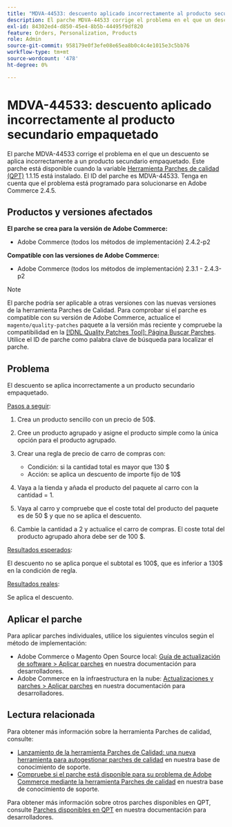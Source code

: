 ```yaml
---
title: "MDVA-44533: descuento aplicado incorrectamente al producto secundario empaquetado"
description: El parche MDVA-44533 corrige el problema en el que un descuento se aplica incorrectamente a un producto secundario empaquetado. Este parche está disponible cuando está instalada la [Quality Patches Tool (QPT)](/help/announcements/adobe-commerce-announcements/magento-quality-patches-released-new-tool-to-self-serve-quality-patches.md) 1.1.15. El ID del parche es MDVA-44533. Tenga en cuenta que el problema está programado para solucionarse en Adobe Commerce 2.4.5.
exl-id: 84302ed4-d850-45e4-8b5b-44495f9df820
feature: Orders, Personalization, Products
role: Admin
source-git-commit: 958179e0f3efe08e65ea8b0c4c4e1015e3c5bb76
workflow-type: tm+mt
source-wordcount: '478'
ht-degree: 0%

---
```


# MDVA-44533: descuento aplicado incorrectamente al producto secundario empaquetado

El parche MDVA-44533 corrige el problema en el que un descuento se aplica incorrectamente a un producto secundario empaquetado. Este parche está disponible cuando la variable [Herramienta Parches de calidad (QPT)](/help/announcements/adobe-commerce-announcements/magento-quality-patches-released-new-tool-to-self-serve-quality-patches.md) 1.1.15 está instalado. El ID del parche es MDVA-44533. Tenga en cuenta que el problema está programado para solucionarse en Adobe Commerce 2.4.5.

## Productos y versiones afectados

**El parche se crea para la versión de Adobe Commerce:**

* Adobe Commerce (todos los métodos de implementación) 2.4.2-p2

**Compatible con las versiones de Adobe Commerce:**

* Adobe Commerce (todos los métodos de implementación) 2.3.1 - 2.4.3-p2

>[!NOTE]
>
>El parche podría ser aplicable a otras versiones con las nuevas versiones de la herramienta Parches de Calidad. Para comprobar si el parche es compatible con su versión de Adobe Commerce, actualice el `magento/quality-patches` paquete a la versión más reciente y compruebe la compatibilidad en la [[!DNL Quality Patches Tool]: Página Buscar Parches](https://devdocs.magento.com/quality-patches/tool.html#patch-grid). Utilice el ID de parche como palabra clave de búsqueda para localizar el parche.

## Problema

El descuento se aplica incorrectamente a un producto secundario empaquetado.

<u>Pasos a seguir</u>:

1. Crea un producto sencillo con un precio de 50$.
1. Cree un producto agrupado y asigne el producto simple como la única opción para el producto agrupado.
1. Crear una regla de precio de carro de compras con:

   * Condición: si la cantidad total es mayor que 130 $
   * Acción: se aplica un descuento de importe fijo de 10$

1. Vaya a la tienda y añada el producto del paquete al carro con la cantidad = 1.
1. Vaya al carro y compruebe que el coste total del producto del paquete es de 50 $ y que no se aplica el descuento.
1. Cambie la cantidad a 2 y actualice el carro de compras. El coste total del producto agrupado ahora debe ser de 100 $.

<u>Resultados esperados</u>:

El descuento no se aplica porque el subtotal es 100\$, que es inferior a 130\$ en la condición de regla.

<u>Resultados reales</u>:

Se aplica el descuento.

## Aplicar el parche

Para aplicar parches individuales, utilice los siguientes vínculos según el método de implementación:

* Adobe Commerce o Magento Open Source local: [Guía de actualización de software > Aplicar parches](https://devdocs.magento.com/guides/v2.4/comp-mgr/patching/mqp.html) en nuestra documentación para desarrolladores.
* Adobe Commerce en la infraestructura en la nube: [Actualizaciones y parches > Aplicar parches](https://devdocs.magento.com/cloud/project/project-patch.html) en nuestra documentación para desarrolladores.

## Lectura relacionada

Para obtener más información sobre la herramienta Parches de calidad, consulte:

* [Lanzamiento de la herramienta Parches de Calidad: una nueva herramienta para autogestionar parches de calidad](/help/announcements/adobe-commerce-announcements/magento-quality-patches-released-new-tool-to-self-serve-quality-patches.md) en nuestra base de conocimiento de soporte.
* [Compruebe si el parche está disponible para su problema de Adobe Commerce mediante la herramienta Parches de calidad](/help/support-tools/patches-available-in-qpt-tool/check-patch-for-magento-issue-with-magento-quality-patches.md) en nuestra base de conocimiento de soporte.

Para obtener más información sobre otros parches disponibles en QPT, consulte [Parches disponibles en QPT](https://devdocs.magento.com/quality-patches/tool.html#patch-grid) en nuestra documentación para desarrolladores.
